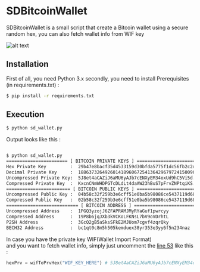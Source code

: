 SDBitcoinWallet
===========
SDBitcoinWallet is a small script that create a Bitcoin wallet
using a secure random hex, you can also fetch wallet info from
WIF key

![alt text](https://i.imgur.com/KmTrETZ.png)

Installation
-------------
First of all, you need Python 3.x
secondly, you need to install Prerequisites (in requirements.txt) :
```bash
$ pip install -r requirements.txt
```
Execution
-------------
```bash
$ python sd_wallet.py
```
Output looks like this :
```bash

$ python sd_wallet.py
======================= [ BITCOIN PRIVATE KEYS ] =======================
Hex Private Key         :  29b47e8bacf35d4533159d30bfda5775f1dc56fb2c2d926368ac219........
Decimal Private Key     :  1886373264926014189606725413642967972415009094506665993999186467........
Uncompressed Private Key:  5J8et4aCAZiJ6aMU6yAJb7cENXyEM34oxUd9hC5Vi5d........
Compressed Private Key  :  KxcnCNmWHDPGTcDLdLt4daAW23hBuS7pFrvZNPtqiKS........
======================== [ BITCOIN PUBLIC KEYS ] ========================
Uncompressed Public Key :  04b58c32f259b3e6cff51e0ba5b98086ce5437119d68187c2e4742bbc395e68d8937fcce9ecd745b46a47cddbc55f76435bb623951b9d840073646314668f45346
Compressed Public Key   :  02b58c32f259b3e6cff51e0ba5b98086ce5437119d68187c2e4742bbc395e68d89
=========================== [ BITCOIN ADDRESS ] ===========================
Uncompressed Address    :  1PGQ3yzojJ6ZFAPRAMJMyRYaGuf1pwrcyy
Compressed Address      :  19P8b6jqJXb3kVCKoLFKNsL7bV9oVDrhtL
P2SH Address            :  3GcQ2gB5aSksSFkE2MJUom7cgvf4zqrQky
BECH32 Address          :  bc1qt0c8m5h505kemduex38yr353e3yy6f5n234naz
```
In case you have the private key WIF(Wallet Import Format)<br/>
and you want to fetch wallet info, simply just uncomment the [line 53](https://github.com/brahimdarmouch/SDBitcoinWallet/blob/master/sd_wallet.py#L53) like this :
```python
hexPrv = wifToPrvHex("WIF_KEY_HERE") # 5J8et4aCAZiJ6aMU6yAJb7cENXyEM34oxUd9hC5Vi5d........
```
